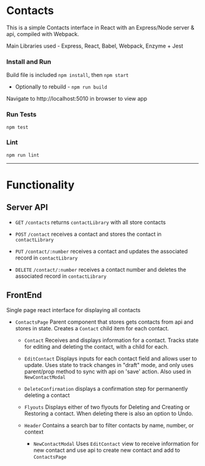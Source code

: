 # Contacts
This is a simple Contacts interface in React with an Express/Node server & api, compiled with Webpack.



Main Libraries used - Express, React, Babel, Webpack, Enzyme + Jest





### Install and Run
Build file is included `npm install`, then `npm start`


- Optionally to rebuild - `npm run build`

Navigate to http://localhost:5010 in browser to view app


### Run Tests
`npm test`

### Lint
`npm run lint`

---


Functionality
======

## Server API
- `GET` `/contacts` returns `contactLibrary` with all store contacts

- `POST` `/contact` receives a contact and stores the contact in `contactLibrary`

- `PUT` `/contact/:number` receives a contact and updates the associated record in `contactLibrary`

- `DELETE` `/contact/:number` receives a contact number and deletes the associated record in `contactLibrary`


## FrontEnd
  Single page react interface for displaying all contacts

  - `ContactsPage`
    Parent component that stores gets contacts from api and stores in state.  Creates a `Contact` child item for each contact.

     - `Contact` Receives and displays information for a contact.  Tracks state for editing and deleting the contact, with a child for each.

      - `EditContact` Displays inputs for each contact field and allows user to update.  Uses state to track changes in "draft" mode, and only uses parent/prop method to sync with api on 'save' action.  Also used in `NewContactModal`

      - `DeleteConfirmation` displays a confirmation step for permanently deleting a contact

    - `Flyouts` Displays either of two flyouts for Deleting and Creating or Restoring a contact.  When deleting there is also an option to Undo.

    - `Header` Contains a search bar to filter contacts by name, number, or context
      - `NewContactModal` Uses `EditContact` view to receive information for new contact and use api to create new contact and add to `ContactsPage`
